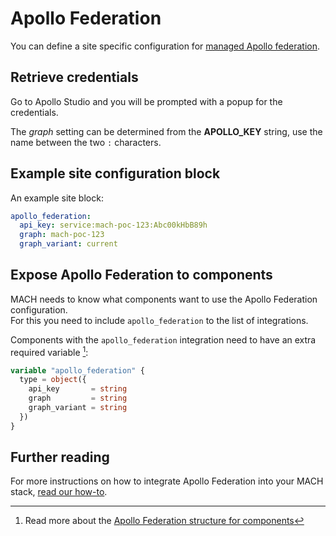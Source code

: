 # Apollo Federation

You can define a site specific configuration for [managed Apollo federation](https://go.apollo.dev/s/managed-federation).

## Retrieve credentials

Go to Apollo Studio and you will be prompted with a popup for the credentials.

The *graph* setting can be determined from the **APOLLO_KEY** string, use the name between the two `:` characters.

## Example site configuration block

An example site block:

```yaml
apollo_federation:
  api_key: service:mach-poc-123:Abc00kHbB89h
  graph: mach-poc-123
  graph_variant: current
```
      
## Expose Apollo Federation to components

MACH needs to know what components want to use the Apollo Federation configuration.<br>
For this you need to include `apollo_federation` to the list of integrations.

Components with the `apollo_federation` integration need to have an extra required variable [^1]:

```terraform
variable "apollo_federation" {
  type = object({
    api_key       = string
    graph         = string
    graph_variant = string
  })
}
```

## Further reading

For more instructions on how to integrate Apollo Federation into your MACH stack, [read our how-to](../../howto/apollo-federation.md).

[^1]: Read more about the [Apollo Federation structure for components](../../reference/components/structure.md#apollo-federation)
